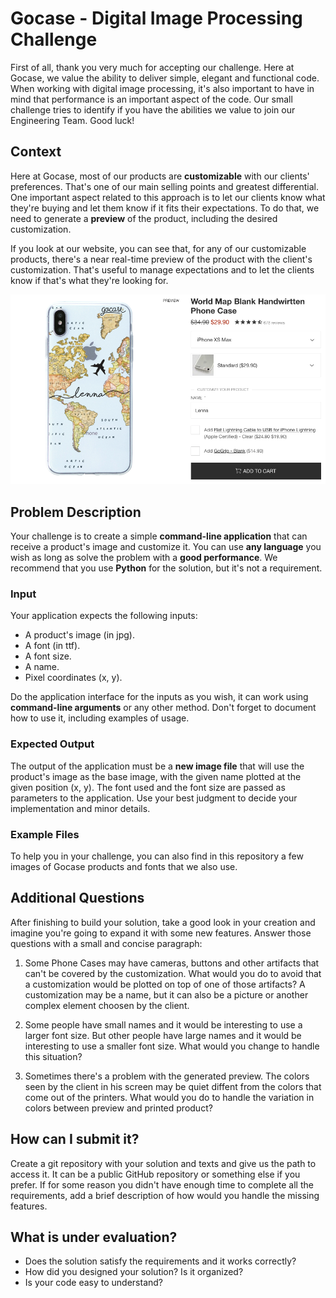 # Gocase - Digital Image Processing Challenge

First of all, thank you very much for accepting our challenge. Here at Gocase, we value the ability to deliver simple, elegant and functional code. When working with digital image processing, it's also important to have in mind that performance is an important aspect of the code. Our small challenge tries to identify if you have the abilities we value to join our Engineering Team. Good luck!

## Context

Here at Gocase, most of our products are **customizable** with our clients' preferences. That's one of our main selling points and greatest differential. One important aspect related to this approach is to let our clients know what they're buying and let them know if it fits their expectations. To do that, we need to generate a **preview** of the product, including the desired customization.

If you look at our website, you can see that, for any of our customizable products, there's a near real-time preview of the product with the client's customization. That's useful to manage expectations and to let the clients know if that's what they're looking for.

![Website Customization](/website_customization.png)

## Problem Description

Your challenge is to create a simple **command-line application** that can receive a product's image and customize it. You can use **any language** you wish as long as solve the problem with a **good performance**. We recommend that you use **Python** for the solution, but it's not a requirement.

### Input

Your application expects the following inputs:

- A product's image (in jpg).
- A font (in ttf).
- A font size.
- A name.
- Pixel coordinates (x, y).

Do the application interface for the inputs as you wish, it can work using **command-line arguments** or any other method. Don't forget to document how to use it, including examples of usage.

### Expected Output

The output of the application must be a **new image file** that will use the product's image as the base image, with the given name plotted at the given position (x, y). The font used and the font size are passed as parameters to the application. Use your best judgment to decide your implementation and minor details.

### Example Files

To help you in your challenge, you can also find in this repository a few images of Gocase products and fonts that we also use.

## Additional Questions

After finishing to build your solution, take a good look in your creation and imagine you're going to expand it with some new features. Answer those questions with a small and concise paragraph:

1. Some Phone Cases may have cameras, buttons and other artifacts that can't be covered by the customization. What would you do to avoid that a customization would be plotted on top of one of those artifacts? A customization may be a name, but it can also be a picture or another complex element choosen by the client.

2. Some people have small names and it would be interesting to use a larger font size. But other people have large names and it would be interesting to use a smaller font size. What would you change to handle this situation?

3. Sometimes there's a problem with the generated preview. The colors seen by the client in his screen may be quiet diffent from the colors that come out of the printers. What would you do to handle the variation in colors between preview and printed product?

## How can I submit it?

Create a git repository with your solution and texts and give us the path to access it. It can be a public GitHub repository or something else if you prefer. If for some reason you didn't have enough time to complete all the requirements, add a brief description of how would you handle the missing features.

## What is under evaluation?

- Does the solution satisfy the requirements and it works correctly?
- How did you designed your solution? Is it organized?
- Is your code easy to understand?
